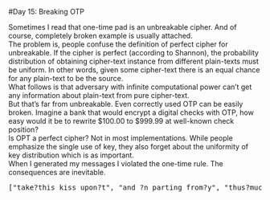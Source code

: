 #Day 15: Breaking OTP

Sometimes I read that one-time pad is an unbreakable cipher. And of course, completely broken example is usually attached.
<br/>
The problem is, people confuse the definition of perfect cipher for unbreakable. If the cipher is perfect (according to Shannon), the probability distribution of obtaining cipher-text instance from different plain-texts must be uniform. In other words, given some cipher-text there is an equal chance for any plain-text to be the source.
<br/>
What follows is that adversary with infinite computational power can’t get any information about plain-text from pure cipher-text.
<br/>
But that’s far from unbreakable. Even correctly used OTP can be easily broken. Imagine a bank that would encrypt a digital checks with OTP, how easy would it be to rewrite $100.00 to $999.99 at well-known check position?
<br/>
Is OPT a perfect cipher? Not in most implementations. While people emphasize the single use of key, they also forget about the uniformity of key distribution which is as important.
<br/>
When I generated my messages I violated the one-time rule. The consequences are inevitable.

<pre>
["take?this kiss upon?t", "and ?n parting from?y", "thus?much let me av?w", "you ?re not wrong w?o", "that?my days have b?e", "yet ?f hope has flo?n", "in a?night or in a ?a", "in a?vision or in n?n", "is i? therefore the?l", "all ?hat we see or ?e", "is b?t a dream with?n", "i st?nd amid the ro?r", "of a?surf tormented?s", "and ? hold within m? ", "grai?s of the golde? ", "how ?ew yet how the? ", "thro?gh my fingers ?o", "whil? i weep while ? ", "  ed?ar allan poe  ? "]
</pre>